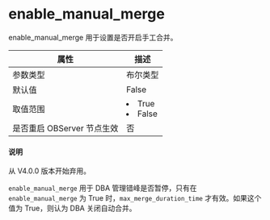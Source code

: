 enable_manual_merge 
========================================

enable_manual_merge 用于设置是否开启手工合并。


|      **属性**      |                                                 **描述**                                                 |
|------------------|--------------------------------------------------------------------------------------------------------|
| 参数类型             | 布尔类型                                                                                                   |
| 默认值              | False                                                                                                  |
| 取值范围             | </li><li> True   </li><li> False    |
| 是否重启 OBServer 节点生效 | 否                                                                                                      |

<main id="notice" type='explain'>
  <h4>说明</h4>
  <p>从 V4.0.0 版本开始弃用。</p>
</main>

`enable_manual_merge` 用于 DBA 管理错峰是否暂停，只有在 `enable_manual_merge` 为 True 时，`max_merge_duration_time` 才有效。如果这个值为 True，则认为 DBA 关闭自动合并。
